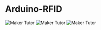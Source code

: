 # Arduino-RFID

![Maker Tutor](https://1.bp.blogspot.com/-Dh6Nvn9XS3g/XpxTcRgjntI/AAAAAAABc94/vqqmZkSI0aYgZzOO_d2iqtkQI-rGTa7gwCNcBGAsYHQ/s640/Screen%2BShot%2B2563-04-19%2Bat%2B20.33.21.png)
![Maker Tutor](https://1.bp.blogspot.com/-3KQ5-MF9Dsc/XpxTcUImAGI/AAAAAAABc90/W2enOasgFxA6wrTTfNvr5aVzc0cvsK40gCNcBGAsYHQ/s640/Screen%2BShot%2B2563-04-19%2Bat%2B20.33.47.png)
![Maker Tutor](https://1.bp.blogspot.com/-LRE5vIShk2I/XpxTcWu7_UI/AAAAAAABc98/qeTPqjKz58QU7D_WXLutqpNYokPW__ZqQCNcBGAsYHQ/s640/Screen%2BShot%2B2563-04-19%2Bat%2B20.33.35.png)
